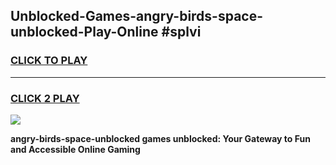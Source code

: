
## Unblocked-Games-angry-birds-space-unblocked-Play-Online #splvi
<h3>
<a href="https://news.freeplayer.one?title=angry-birds-space-unblocked&ref=3">CLICK TO PLAY</a></h3>
<hr>

<h3>
<a href="https://news.freeplayer.one?title=angry-birds-space-unblocked&ref=3">CLICK 2 PLAY</a>
  
</h3>

<a href="https://news.freeplayer.one?title=angry-birds-space-unblocked&ref=3"><img src="https://clearcache.store/games.png"></a>


**angry-birds-space-unblocked games unblocked: Your Gateway to Fun and Accessible Online Gaming**
